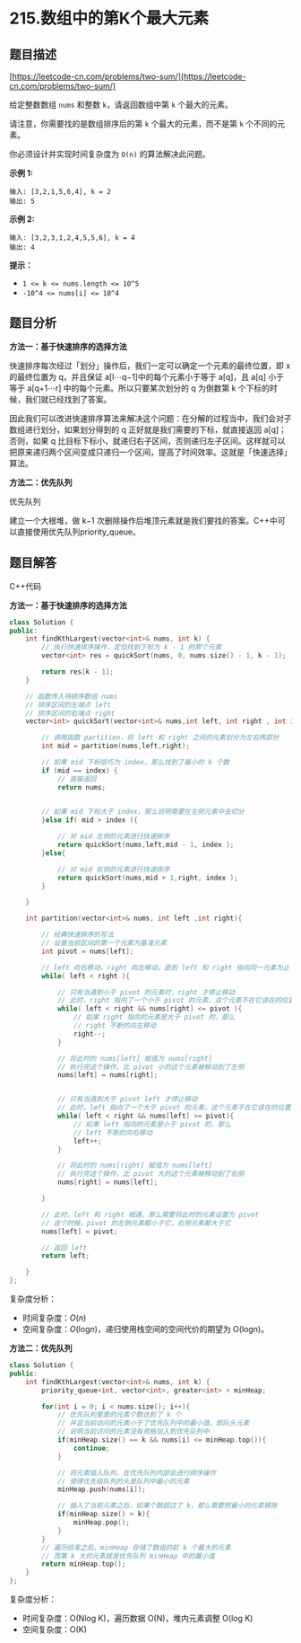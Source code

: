 # 215.数组中的第K个最大元素

## 题目描述 

[https://leetcode-cn.com/problems/two-sum/](https://leetcode-cn.com/problems/two-sum/)

给定整数数组 `nums` 和整数 `k`，请返回数组中第 `k` 个最大的元素。

请注意，你需要找的是数组排序后的第 `k` 个最大的元素，而不是第 `k` 个不同的元素。

你必须设计并实现时间复杂度为 `O(n)` 的算法解决此问题。

 

**示例 1:**

```
输入: [3,2,1,5,6,4], k = 2
输出: 5
```

**示例 2:**

```
输入: [3,2,3,1,2,4,5,5,6], k = 4
输出: 4
```

**提示：**

- `1 <= k <= nums.length <= 10^5`
- `-10^4 <= nums[i] <= 10^4`



## 题目分析

**方法一：基于快速排序的选择方法**

快速排序每次经过「划分」操作后，我们一定可以确定一个元素的最终位置，即 x 的最终位置为 q，并且保证 a[l⋯q−1]中的每个元素小于等于 a[q]，且 a[q] 小于等于 a[q+1⋯r] 中的每个元素。所以只要某次划分的 q 为倒数第 k 个下标的时候，我们就已经找到了答案。 

因此我们可以改进快速排序算法来解决这个问题：在分解的过程当中，我们会对子数组进行划分，如果划分得到的 q 正好就是我们需要的下标，就直接返回 a[q]；否则，如果 q 比目标下标小，就递归右子区间，否则递归左子区间。这样就可以把原来递归两个区间变成只递归一个区间，提高了时间效率。这就是「快速选择」算法。



**方法二：优先队列**

优先队列

建立一个大根堆，做 k−1 次删除操作后堆顶元素就是我们要找的答案。C++中可以直接使用优先队列priority_queue。

## 题目解答

C++代码

**方法一：基于快速排序的选择方法**

```c++
class Solution {
public:
    int findKthLargest(vector<int>& nums, int k) {
        // 执行快速排序操作，定位找到下标为 k - 1 的那个元素
        vector<int> res = quickSort(nums, 0, nums.size() - 1, k - 1);

        return res[k - 1];
    }

    // 函数传入待排序数组 nums
    // 排序区间的左端点 left
    // 排序区间的右端点 right
    vector<int> quickSort(vector<int>& nums,int left, int right , int index){

        // 调用函数 partition，将 left 和 right 之间的元素划分为左右两部分
        int mid = partition(nums,left,right);

        // 如果 mid 下标恰巧为 index，那么找到了最小的 k 个数
        if (mid == index) {
            // 直接返回
            return nums;
           

        // 如果 mid 下标大于 index，那么说明需要在左侧元素中去切分
        }else if( mid > index ){

            // 对 mid 左侧的元素进行快速排序
            return quickSort(nums,left,mid - 1, index );
        }else{

            // 对 mid 右侧的元素进行快速排序
            return quickSort(nums,mid + 1,right, index );
        }

    }

    int partition(vector<int>& nums, int left ,int right){

        // 经典快速排序的写法
        // 设置当前区间的第一个元素为基准元素
        int pivot = nums[left];

        // left 向右移动，right 向左移动，直到 left 和 right 指向同一元素为止
        while( left < right ){

            // 只有当遇到小于 pivot 的元素时，right 才停止移动
            // 此时，right 指向了一个小于 pivot 的元素，这个元素不在它该在的位置上
            while( left < right && nums[right] <= pivot ){
                // 如果 right 指向的元素是大于 pivot 的，那么
                // right 不断的向左移动
                right--;
            }

            // 将此时的 nums[left] 赋值为 nums[right]
            // 执行完这个操作，比 pivot 小的这个元素被移动到了左侧
            nums[left] = nums[right];


            // 只有当遇到大于 pivot left 才停止移动
            // 此时，left 指向了一个大于 pivot 的元素，这个元素不在它该在的位置上
            while( left < right && nums[left] >= pivot){
                // 如果 left 指向的元素是小于 pivot 的，那么
                // left 不断的向右移动
                left++;
            }

            // 将此时的 nums[right] 赋值为 nums[left]
            // 执行完这个操作，比 pivot 大的这个元素被移动到了右侧
            nums[right] = nums[left];

        }

        // 此时，left 和 right 相遇，那么需要将此时的元素设置为 pivot
        // 这个时候，pivot 的左侧元素都小于它，右侧元素都大于它
        nums[left] = pivot;

        // 返回 left
        return left;

    }
};
```

复杂度分析：

* 时间复杂度：*O*(*n*)
* 空间复杂度：*O*(log*n*)，递归使用栈空间的空间代价的期望为 O(log⁡n)。

**方法二：优先队列**

```c++
class Solution {
public:
    int findKthLargest(vector<int>& nums, int k) {
        priority_queue<int, vector<int>, greater<int> > minHeap;

        for(int i = 0; i < nums.size(); i++){
            // 优先队列里面的元素个数达到了 k 个
            // 并且当前访问的元素小于了优先队列中的最小值，即队头元素
            // 说明当前访问的元素没有资格加入到优先队列中
            if(minHeap.size() == k && nums[i] <= minHeap.top()){
                continue;
            }

            // 将元素插入队列，在优先队列内部会进行排序操作
            // 使得优先级队列的头是队列中最小的元素
            minHeap.push(nums[i]);

            // 插入了当前元素之后，如果个数超过了 k，那么需要把最小的元素移除
            if(minHeap.size() > k){
                minHeap.pop();
            }
        }
        // 遍历结束之后，minHeap 存储了数组的前 k 个最大的元素
        // 而第 k 大的元素就是优先队列 minHeap 中的最小值
        return minHeap.top();
    }
};
```

复杂度分析：

* 时间复杂度：O(Nlog K)，遍历数据 O(N)，堆内元素调整 O(log K)
* 空间复杂度：O(K)

